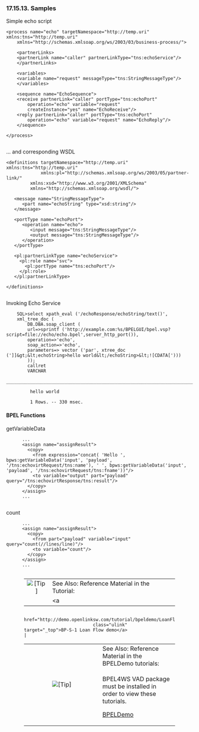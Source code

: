 <div id="bpelsampl" class="section">

<div class="titlepage">

<div>

<div>

### 17.15.13. Samples

</div>

</div>

</div>

Simple echo script

``` programlisting
<process name="echo" targetNamespace="http://temp.uri" xmlns:tns="http://temp.uri"
    xmlns="http://schemas.xmlsoap.org/ws/2003/03/business-process/">

    <partnerLinks>
    <partnerLink name="caller" partnerLinkType="tns:echoService"/>
    </partnerLinks>

    <variables>
    <variable name="request" messageType="tns:StringMessageType"/>
    </variables>

    <sequence name="EchoSequence">
    <receive partnerLink="caller" portType="tns:echoPort"
        operation="echo" variable="request"
        createInstance="yes" name="EchoReceive"/>
    <reply partnerLink="caller" portType="tns:echoPort"
        operation="echo" variable="request" name="EchoReply"/>
    </sequence>

</process>
    
```

... and corresponding WSDL

``` programlisting
<definitions targetNamespace="http://temp.uri" xmlns:tns="http://temp.uri"
             xmlns:pl="http://schemas.xmlsoap.org/ws/2003/05/partner-link/"
         xmlns:xsd="http://www.w3.org/2001/XMLSchema"
         xmlns="http://schemas.xmlsoap.org/wsdl/">

   <message name="StringMessageType">
      <part name="echoString" type="xsd:string"/>
   </message>

   <portType name="echoPort">
      <operation name="echo">
         <input message="tns:StringMessageType"/>
         <output message="tns:StringMessageType"/>
      </operation>
   </portType>

   <pl:partnerLinkType name="echoService">
     <pl:role name="svc">
       <pl:portType name="tns:echoPort"/>
     </pl:role>
   </pl:partnerLinkType>

</definitions>
    
```

Invoking Echo Service

``` programlisting
    SQL>select xpath_eval ('/echoResponse/echoString/text()',
    xml_tree_doc (
        DB.DBA.soap_client (
        url=>sprintf ('http://example.com:%s/BPELGUI/bpel.vsp?script=file://echo/echo.bpel',server_http_port()),
        operation=>'echo',
        soap_action=>'echo',
        parameters=> vector ('par', xtree_doc (']]&gt;&lt;echoString>hello world&lt;/echoString>&lt;![CDATA[')))
        ));
        callret
        VARCHAR
         _______________________________________________________________________________

         hello world

         1 Rows. -- 330 msec.
```

<div id="bpelsampl_functions" class="section">

<div class="titlepage">

<div>

<div>

#### BPEL Functions

</div>

</div>

</div>

getVariableData

``` programlisting
      ...
      <assign name="assignResult">
        <copy>
          <from expression="concat( 'Hello ', bpws:getVariableData('input', 'payload', '/tns:echovirtRequest/tns:name'), ' ', bpws:getVariableData('input', 'payload', '/tns:echovirtRequest/tns:fname'))"/>
          <to variable="output" part="payload" query="/tns:echovirtResponse/tns:result"/>
        </copy>
      </assign>
      ...
      
```

count

``` programlisting
      ...
      <assign name="assignResult">
        <copy>
          <from part="payload" variable="input" query="count(//lines/line)"/>
          <to variable="count"/>
        </copy>
      </assign>
      ...
      
```

<div class="tip" style="margin-left: 0.5in; margin-right: 0.5in;">

|                            |                                                                           |
|:--------------------------:|:--------------------------------------------------------------------------|
| ![\[Tip\]](images/tip.png) | See Also: Reference Material in the Tutorial:                             |
|                            | <a                                                                        
                              href="http://demo.openlinksw.com/tutorial/bpeldemo/LoanFlow/LoanFlow.vsp"  
                              class="ulink" target="_top">BP-S-1 Loan Flow demo</a>                      |

</div>

<div class="tip" style="margin-left: 0.5in; margin-right: 0.5in;">

<table data-border="0"
data-summary="Tip: See Also: Reference Material in the BPELDemo tutorials:
">
<colgroup>
<col style="width: 50%" />
<col style="width: 50%" />
</colgroup>
<tbody>
<tr class="odd">
<td rowspan="2" style="text-align: center;" data-valign="top"
width="25"><img src="images/tip.png" alt="[Tip]" /></td>
<td style="text-align: left;">See Also: Reference Material in the
BPELDemo tutorials:</td>
</tr>
<tr class="even">
<td style="text-align: left;" data-valign="top"><p>BPEL4WS VAD package
must be installed in order to view these tutorials.</p>
<p><a href="http://demo.openlinksw.com/tutorial/bpeldemo/" class="ulink"
target="_top">BPELDemo</a></p></td>
</tr>
</tbody>
</table>

</div>

</div>

</div>
